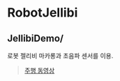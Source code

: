 # RobotJellibi


JellibiDemo/
---

로봇 젤리비 마카롱과 초음파 센서를 이용.


>[주행 동영상](https://youtu.be/2dDYlrw8vAo)
